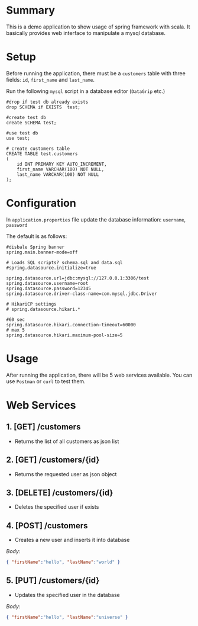# Summary

This is a demo application to show usage of spring framework with scala. 
It basically provides web interface to manipulate a mysql database.
 
# Setup

Before running the application, there must be a `customers` table with three fields: `id`, `first_name` and `last_name`.

Run the following `mysql` script in a database editor (`DataGrip` etc.)

```mysql
#drop if test db already exists
drop SCHEMA if EXISTS  test;

#create test db
create SCHEMA test;

#use test db
use test;

# create customers table
CREATE TABLE test.customers
(
    id INT PRIMARY KEY AUTO_INCREMENT,
    first_name VARCHAR(100) NOT NULL,
    last_name VARCHAR(100) NOT NULL
);
``` 

# Configuration

In `application.properties` file update the database information: `username`, `password`

The default is as follows:

```hocon
#disbale Spring banner
spring.main.banner-mode=off

# Loads SQL scripts? schema.sql and data.sql
#spring.datasource.initialize=true

spring.datasource.url=jdbc:mysql://127.0.0.1:3306/test
spring.datasource.username=root
spring.datasource.password=12345
spring.datasource.driver-class-name=com.mysql.jdbc.Driver

# HikariCP settings
# spring.datasource.hikari.*

#60 sec
spring.datasource.hikari.connection-timeout=60000
# max 5
spring.datasource.hikari.maximum-pool-size=5
```

# Usage

After running the application, there will be 5 web services available. You can use `Postman` or `curl` to test them.


# Web Services

## 1. [GET] /customers

- Returns the list of all customers as json list

## 2. [GET] /customers/{id}

- Returns the requested user as json object

## 3. [DELETE] /customers/{id}

- Deletes the specified user if exists

## 4. [POST] /customers

- Creates a new user and inserts it into database

*Body:*
```json
{ "firstName":"hello", "lastName":"world" }
```
## 5. [PUT] /customers/{id}

- Updates the specified user in the database

*Body:*
```json
{ "firstName":"hello", "lastName":"universe" }